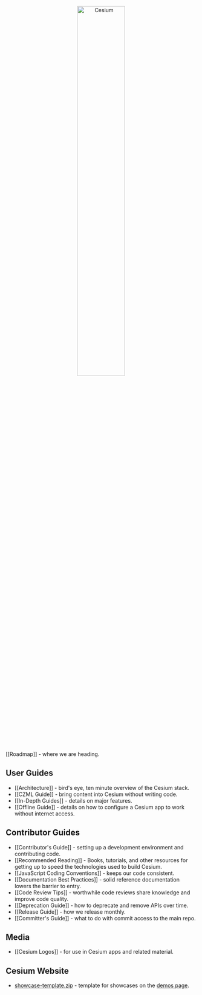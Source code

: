 <p align="center">
<img src="wiki/logos/Cesium_Logo_Color.jpg" width="50%" alt="Cesium" />
</p>

[[Roadmap]] - where we are heading.

## User Guides

* [[Architecture]] - bird's eye, ten minute overview of the Cesium stack.
* [[CZML Guide]] - bring content into Cesium without writing code.
* [[In-Depth Guides]] - details on major features.
* [[Offline Guide]] - details on how to configure a Cesium app to work without internet access.

## Contributor Guides

* [[Contributor's Guide]] - setting up a development environment and contributing code.
* [[Recommended Reading]] - Books, tutorials, and other resources for getting up to speed the technologies used to build Cesium.
* [[JavaScript Coding Conventions]] - keeps our code consistent.
* [[Documentation Best Practices]] - solid reference documentation lowers the barrier to entry.
* [[Code Review Tips]] - worthwhile code reviews share knowledge and improve code quality.
* [[Deprecation Guide]] - how to deprecate and remove APIs over time.
* [[Release Guide]] - how we release monthly.
* [[Committer's Guide]] - what to do with commit access to the main repo.

## Media

* [[Cesium Logos]] - for use in Cesium apps and related material.

## Cesium Website

* [showcase-template.zip](https://github.com/AnalyticalGraphicsInc/cesium/wiki/showcase-template/showcase-template.zip) - template for showcases on the [demos page](http://cesiumjs.org/demos.html).